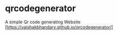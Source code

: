 # qrcodegenerator
A simple Qr code generating Website
[https://vaishakbhandary.github.io/qrcodegenerator/]
